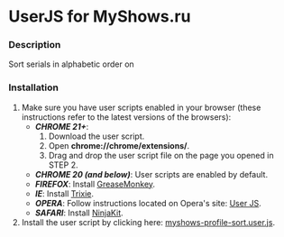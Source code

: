 UserJS for MyShows.ru
=====================

### Description ###

Sort serials in alphabetic order on [](http://myshows.ru/profile/)

### Installation ###

1. Make sure you have user scripts enabled in your browser (these instructions refer to the latest versions of the browsers):
    * ***CHROME 21+***:
      1. Download the user script.
      2. Open **chrome://chrome/extensions/**.
      3. Drag and drop the user script file on the page you opened in STEP 2.
    * ***CHROME 20 (and below)***: User scripts are enabled by default.
    * ***FIREFOX***: Install [GreaseMonkey](https://addons.mozilla.org/en-US/firefox/addon/greasemonkey/).
    * ***IE***: Install [Trixie](http://www.bhelpuri.net/Trixie/).
    * ***OPERA***: Follow instructions located on Opera's site: [User JS](http://www.opera.com/docs/userjs/).
    * ***SAFARI***: Install [NinjaKit](http://d.hatena.ne.jp/os0x/20100612/1276330696).
2. Install the user script by clicking here: [myshows-profile-sort.user.js](https://github.com/powerman/myshows.ru-user.js/raw/master/myshows-profile-sort.user.js).

